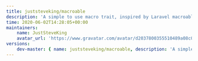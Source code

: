 ```yaml
---
title: juststeveking/macroable
description: 'A simple to use macro trait, inspired by Laravel macroable trait'
time: 2020-06-02T14:28:05+00:00
maintainers:
    name: JustSteveKing
    avatar_url: 'https://www.gravatar.com/avatar/d2037800355510489a08c0057fec3e7e?d=identicon'
versions:
    dev-master: { name: juststeveking/macroable, description: 'A simple to use macro trait, inspired by Laravel macroable trait', keywords: {  }, homepage: '', version: dev-master, version_normalized: dev-master, license: [MIT], authors: [{ name: 'Steve McDougall', email: juststevemcd@gmail.com, homepage: 'https://www.juststeveking.uk' }], source: { type: git, url: 'https://github.com/JustSteveKing/macroable.git', reference: 0674260d6609d81ee76096e9657403c8cde0ef12 }, dist: { type: zip, url: 'https://api.github.com/repos/JustSteveKing/macroable/zipball/0674260d6609d81ee76096e9657403c8cde0ef12', reference: 0674260d6609d81ee76096e9657403c8cde0ef12, shasum: '' }, type: library, support: { source: 'https://github.com/JustSteveKing/macroable/tree/master', issues: 'https://github.com/JustSteveKing/macroable/issues' }, time: '2020-06-02T14:27:31+00:00', autoload: { psr-4: { JustSteveKing\Support\Macroable\: src/ } }, default-branch: true, require: { php: ^7.4 }, require-dev: { vimeo/psalm: ^3.11, phpunit/phpunit: ^9.1, squizlabs/php_codesniffer: ^3.5, thecodingmachine/phpstan-safe-rule: ^1.0 }, abandoned: true }
---
```

